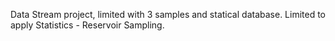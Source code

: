 Data Stream project, limited with 3 samples and statical database. Limited to apply Statistics - Reservoir Sampling.
